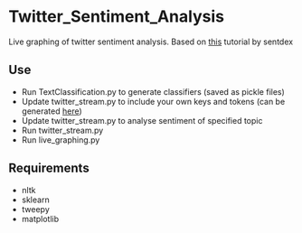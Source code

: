 # Twitter_Sentiment_Analysis
Live graphing of twitter sentiment analysis. Based on [this](https://www.youtube.com/watch?v=FLZvOKSCkxY&list=PLQVvvaa0QuDf2JswnfiGkliBInZnIC4HL) tutorial by sentdex

## Use
- Run TextClassification.py to generate classifiers (saved as pickle files)
- Update twitter_stream.py to include your own keys and tokens (can be generated [here](https://apps.twitter.com/))
- Update twitter_stream.py to analyse sentiment of specified topic
- Run twitter_stream.py
- Run live_graphing.py

## Requirements
- nltk
- sklearn
- tweepy
- matplotlib
